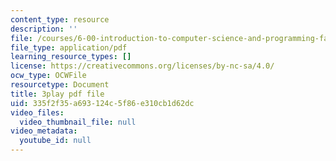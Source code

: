 ```yaml
---
content_type: resource
description: ''
file: /courses/6-00-introduction-to-computer-science-and-programming-fall-2008/335f2f35a693124c5f86e310cb1d62dc_hVHqs38fPe8.pdf
file_type: application/pdf
learning_resource_types: []
license: https://creativecommons.org/licenses/by-nc-sa/4.0/
ocw_type: OCWFile
resourcetype: Document
title: 3play pdf file
uid: 335f2f35-a693-124c-5f86-e310cb1d62dc
video_files:
  video_thumbnail_file: null
video_metadata:
  youtube_id: null
---
```

